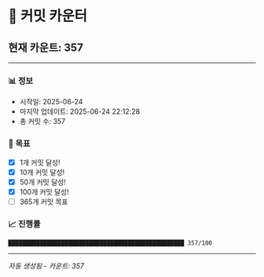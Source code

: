 # 🔢 커밋 카운터

## 현재 카운트: 357

---

### 📊 정보
- 시작일: 2025-06-24
- 마지막 업데이트: 2025-06-24 22:12:28
- 총 커밋 수: 357

### 🎯 목표
- [x] 1개 커밋 달성!
- [x] 10개 커밋 달성!
- [x] 50개 커밋 달성!
- [x] 100개 커밋 달성!
- [ ] 365개 커밋 목표

### 📈 진행률
```
██████████████████████████████████████████████████ 357/100
```

---
*자동 생성됨 - 카운트: 357*
